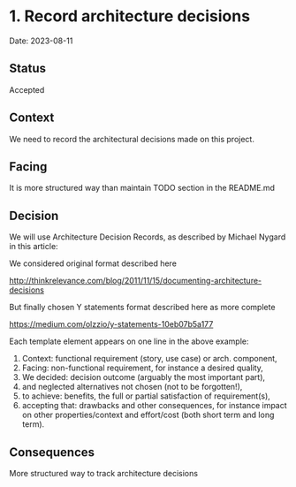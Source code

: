# 1. Record architecture decisions

Date: 2023-08-11

## Status

Accepted

## Context

We need to record the architectural decisions made on this project.

## Facing

It is more structured way than maintain TODO section in the README.md

## Decision

We will use Architecture Decision Records, as described by Michael Nygard in this article:

We considered original format described here

http://thinkrelevance.com/blog/2011/11/15/documenting-architecture-decisions

But finally chosen Y statements format described here as more complete

https://medium.com/olzzio/y-statements-10eb07b5a177

Each template element appears on one line in the above example:

1. Context: functional requirement (story, use case) or arch. component,
2. Facing: non-functional requirement, for instance a desired quality,
3. We decided: decision outcome (arguably the most important part),
4. and neglected alternatives not chosen (not to be forgotten!),
5. to achieve: benefits, the full or partial satisfaction of requirement(s),
6. accepting that: drawbacks and other consequences, for instance impact on other properties/context and effort/cost (both short term and long term).

## Consequences

More structured way to track architecture decisions
